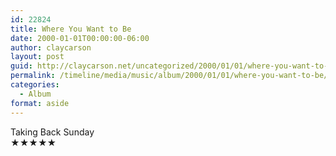 ```yaml
---
id: 22824
title: Where You Want to Be
date: 2000-01-01T00:00:00-06:00
author: claycarson
layout: post
guid: http://claycarson.net/uncategorized/2000/01/01/where-you-want-to-be/
permalink: /timeline/media/music/album/2000/01/01/where-you-want-to-be/
categories:
  - Album
format: aside
---
```

<div class="media-details"></div>

<div class="media-creator">Taking Back Sunday</div>

<div class="media-rating">★★★★★</div>